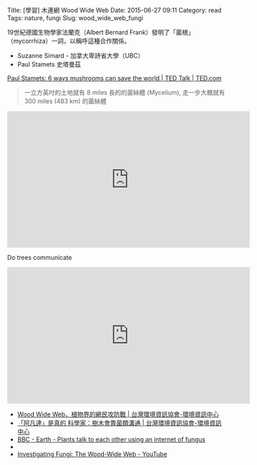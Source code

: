 Title: [學習] 木連網 Wood Wide Web
Date: 2015-06-27 09:11
Category: read
Tags: nature, fungi
Slug: wood_wide_web_fungi

19世紀德國生物學家法蘭克（Albert Bernard Frank）發明了「菌根」（mycorrhiza）一詞，以稱呼這種合作關係。

* Suzanne Simard - 加拿大卑詩省大學（UBC）
* Paul Stamets 史塔曼茲

[Paul Stamets: 6 ways mushrooms can save the world | TED Talk | TED.com](http://www.ted.com/talks/paul_stamets_on_6_ways_mushrooms_can_save_the_world)

> 一立方英吋的土地就有 8 miles 長的的菌絲體 (Mycelium), 走一步大概就有 300 miles (483 km) 的菌絲體


<iframe width="560" height="315" src="https://www.youtube.com/embed/dRSPy3ZwpBk" frameborder="0" allowfullscreen></iframe>

Do trees communicate
<iframe width="560" height="315" src="https://www.youtube.com/embed/iSGPNm3bFmQ" frameborder="0" allowfullscreen></iframe>


* [Wood Wide Web，植物界的網民攻防戰 | 台灣環境資訊協會-環境資訊中心](http://e-info.org.tw/node/105232)
* [「阿凡達」是真的 科學家：樹木會靠菌類溝通 | 台灣環境資訊協會-環境資訊中心](http://e-info.org.tw/node/95624)
* [BBC - Earth - Plants talk to each other using an internet of fungus](http://www.bbc.com/earth/story/20141111-plants-have-a-hidden-internet)
* 
* [Investigating Fungi: The Wood-Wide Web - YouTube](https://www.youtube.com/playlist?list=PL854EAFB800363693)
